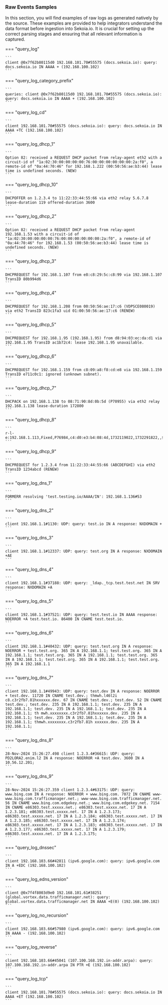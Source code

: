 
### Raw Events Samples

In this section, you will find examples of raw logs as generated natively by the source. These examples are provided to help integrators understand the data format before ingestion into Sekoia.io. It is crucial for setting up the correct parsing stages and ensuring that all relevant information is captured.


=== "query_log"

    ```
	client @0x7f62b80115d0 192.168.101.70#55575 (docs.sekoia.io): query: docs.sekoia.io IN AAAA + (192.168.100.102)
    ```



=== "query_log_category_prefix"

    ```
	queries: client @0x7f62b80115d0 192.168.101.70#55575 (docs.sekoia.io): query: docs.sekoia.io IN AAAA + (192.168.100.102)
    ```



=== "query_log_cd"

    ```
	client 192.168.101.70#55575 (docs.sekoia.io): query: docs.sekoia.io IN AAAA +TC (192.168.100.102)
    ```



=== "query_log_dhcp_1"

    ```
	Option 82: received a REQUEST DHCP packet from relay-agent eth2 with a circuit-id of "1a:02:30:00:00:00:00:76:00:00:00:00:00:00:2a:f0", a remote-id of "0a:44:70:46" for 192.168.1.222 (00:50:56:ae:b3:44) lease time is undefined seconds. (NEW)
    ```



=== "query_log_dhcp_10"

    ```
	DHCPOFFER on 1.2.3.4 to 11:22:33:44:55:66 via eth2 relay 5.6.7.8 lease-duration 119 offered-duration 3600
    ```



=== "query_log_dhcp_2"

    ```
	Option 82: received a REQUEST DHCP packet from relay-agent 192.168.1.53 with a circuit-id of "1a:02:30:00:00:00:00:76:00:00:00:00:00:00:2a:f0", a remote-id of "0a:44:70:46" for 192.168.1.53 (00:50:56:ae:b3:44) lease time is undefined seconds. (NEW)
    ```



=== "query_log_dhcp_3"

    ```
	DHCPREQUEST for 192.168.1.107 from e8:c8:29:5c:c8:99 via 192.168.1.107 TransID 80b994d6
    ```



=== "query_log_dhcp_4"

    ```
	DHCPREQUEST for 192.168.1.208 from 00:50:56:ae:17:c6 (VDPSCE080019) via eth2 TransID 823c1fa3 uid 01:00:50:56:ae:17:c6 (RENEW)
    ```



=== "query_log_dhcp_5"

    ```
	DHCPREQUEST for 192.168.1.95 (192.168.1.95) from d8:94:03:ec:da:d1 via 192.168.1.95 TransID ac1b72c4: lease 192.168.1.95 unavailable.
    ```



=== "query_log_dhcp_6"

    ```
	DHCPREQUEST for 192.168.1.159 from c8:09:a8:f8:cd:e8 via 192.168.1.159 TransID e711c0c1: ignored (unknown subnet).
    ```



=== "query_log_dhcp_7"

    ```
	DHCPACK on 192.168.1.138 to 08:71:90:8d:0b:5d (P70955) via eth2 relay 192.168.1.138 lease-duration 172800
    ```



=== "query_log_dhcp_8"

    ```
	r-l-e:192.168.1.113,Fixed,P76984,c4:d0:e3:b4:08:4d,1732119022,1732291822,,$
    ```



=== "query_log_dhcp_9"

    ```
	DHCPREQUEST for 1.2.3.4 from 11:22:33:44:55:66 (ABCDEFGHI) via eth2 TransID 1234abcd (RENEW)
    ```



=== "query_log_dns_1"

    ```
	FORMERR resolving 'test.testing.io/AAAA/IN': 192.168.1.136#53
    ```



=== "query_log_dns_2"

    ```
	client 192.168.1.1#1130: UDP: query: test.io IN A response: NXDOMAIN +
    ```



=== "query_log_dns_3"

    ```
	client 192.168.1.1#12337: UDP: query: test.org IN A response: NXDOMAIN +AE
    ```



=== "query_log_dns_4"

    ```
	client 192.168.1.1#37188: UDP: query: _ldap._tcp.test.test.net IN SRV response: NXDOMAIN +A
    ```



=== "query_log_dns_5"

    ```
	client 192.168.1.1#37521: UDP: query: test.test.io IN AAAA response: NOERROR +A test.test.io. 86400 IN CNAME test.test.io.
    ```



=== "query_log_dns_6"

    ```
	client 192.168.1.1#40432: UDP: query: test.test.org IN A response: NOERROR + test.test.org. 365 IN A 192.168.1.1; test.test.org. 365 IN A 192.168.1.1; test.test.org. 365 IN A 192.168.1.1; test.test.org. 365 IN A 192.168.1.1; test.test.org. 365 IN A 192.168.1.1; test.test.org. 365 IN A 192.168.1.1
    ```



=== "query_log_dns_7"

    ```
	client 192.168.1.1#49943: UDP: query: test.dev IN A response: NOERROR + test.dev. 11720 IN CNAME test.dev.; thmwh.l46l2i c8.c3r2fb7.81hxxxxxx.dev. 67 IN CNAME test.dev.; test.dev. 52 IN CNAME test.dev.; test.dev. 235 IN A 192.168.1.1; test.dev. 235 IN A 192.168.1.1; test.dev. 235 IN A 192.168.1.1; test.dev. 235 IN A 192.168.1.1; th mwh.xxxxxxxx.c3r2fb7.81hxxxxxx.dev. 235 IN A 192.168.1.1; test.dev. 235 IN A 192.168.1.1; test.dev. 235 IN A 192.168.1.1; thmwh.xxxxxxxx.c3r2fb7.81h xxxxxx.dev. 235 IN A 192.168.1.1;
    ```



=== "query_log_dns_8"

    ```
	28-Nov-2024 15:26:27.498 client 1.2.3.4#36615: UDP: query: PD2LORA2.enim.l2 IN A response: NOERROR +A test.dev. 3600 IN A 10.56.12.201;
    ```



=== "query_log_dns_9"

    ```
	28-Nov-2024 15:26:27.359 client 1.2.3.4#63175: UDP: query: www.bing.com IN A response: NOERROR + www.bing.com. 7072 IN CNAME www-www.bing.com.trafficmanager.net.; www-www.bing.com.trafficmanager.net. 56 IN CNAME www.bing.com.edgekey.net.; www.bing.com.edgekey.net. 7154 IN CNAME e86303.test.xxxxx.net.; e86303.test.xxxxx.net. 17 IN A 1.2.3.181; e86303.test.xxxxx.net. 17 IN A 1.2.3.173; e86303.test.xxxxx.net. 17 IN A 1.2.3.184; e86303.test.xxxxx.net. 17 IN A 1.2.3.185; e86303.test.xxxxx.net. 17 IN A 1.2.3.174; e86303.test.xxxxx.net. 17 IN A 1.2.3.183; e86303.test.xxxxx.net. 17 IN A 1.2.3.177; e86303.test.xxxxx.net. 17 IN A 1.2.3.179; e86303.test.xxxxx.net. 17 IN A 1.2.3.175;
    ```



=== "query_log_dnssec"

    ```
	client 192.168.103.66#42811 (ipv6.google.com): query: ipv6.google.com IN A +EDC (192.168.100.102)
    ```



=== "query_log_edns_version"

    ```
	client @0x7f4f8003d9e0 192.168.101.61#38251 (global.vortex.data.trafficmanager.net): query: global.vortex.data.trafficmanager.net IN AAAA +E(0) (192.168.100.102)
    ```



=== "query_log_no_recursion"

    ```
	client 192.168.103.66#57980 (ipv6.google.com): query: ipv6.google.com IN AAAA - (192.168.100.102)
    ```



=== "query_log_reverse"

    ```
	client 192.168.103.66#45041 (107.100.168.192.in-addr.arpa): query: 107.100.168.192.in-addr.arpa IN PTR +E (192.168.100.102)
    ```



=== "query_log_tcp"

    ```
	client 192.168.101.70#55575 (docs.sekoia.io): query: docs.sekoia.io IN AAAA +ET (192.168.100.102)
    ```



